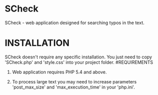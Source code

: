 # SCheck
SCheck - web application designed for searching typos in the text.
# INSTALLATION
SCheck doesn't require any specific installation. You just need to copy 'SCheck.php' and 'style.css' into your project folder.
#REQUIREMENTS
1) Web application requires PHP 5.4 and above.

2) To process large text you may need to increase parameters 'post_max_size' and 'max_execution_time' in your 'php.ini'.

